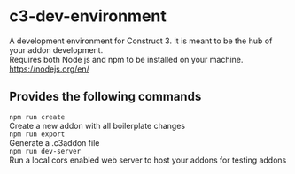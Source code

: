 # c3-dev-environment
A development environment for Construct 3.
It is meant to be the hub of your addon development.\
Requires both Node js and npm to be installed on your machine.
https://nodejs.org/en/

## Provides the following commands
`npm run create`\
Create a new addon with all boilerplate changes\
`npm run export`\
Generate a .c3addon file\
`npm run dev-server`\
Run a local cors enabled web server to host your addons for testing addons
